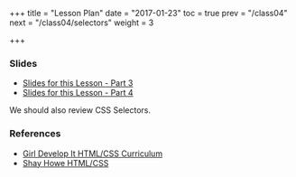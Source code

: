 +++
title = "Lesson Plan"
date = "2017-01-23"
toc = true
prev = "/class04"
next = "/class04/selectors"
weight = 3

+++

### Slides

- [Slides for this Lesson - Part 3](/gdi-htmlcss/class3.html)
- [Slides for this Lesson - Part 4](/gdi-htmlcss/class4.html)

We should also review CSS Selectors.


### References

- [Girl Develop It HTML/CSS Curriculum](https://www.girldevelopit.com/materials/html-intro)
- [Shay Howe HTML/CSS](http://learn.shayhowe.com/html-css/)